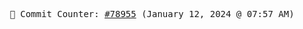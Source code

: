 <p align="center">
    <samp>
        📮 Commit Counter: <a href="https://github.com/Javascript-void0/Javascript-void0/commits/main">#78955</a> (January 12, 2024 @ 07:57 AM)
    </samp>
</p>